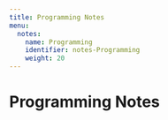 ```yaml
---
title: Programming Notes
menu:
  notes:
    name: Programming
    identifier: notes-Programming
    weight: 20
---
```

# Programming Notes